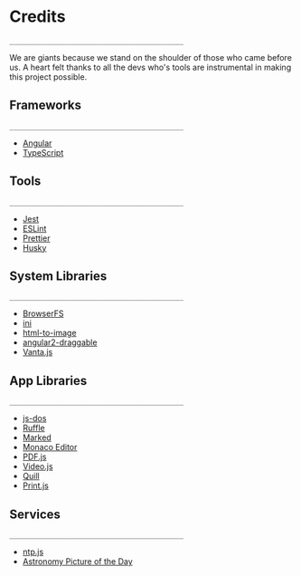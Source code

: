 # Credits
```
___________________________________________
```
  We are giants because we stand on the shoulder of those who came before us.
  A heart felt thanks to all the devs who's tools are instrumental in making this project possible.
  

## Frameworks
```
___________________________________________
```
- [Angular](https://github.com/angular/angular)
- [TypeScript](https://github.com/microsoft/TypeScript)

## Tools
```
___________________________________________
```
- [Jest](https://github.com/facebook/jest)
- [ESLint](https://github.com/eslint/eslint)
- [Prettier](https://github.com/prettier/prettier)
- [Husky](https://github.com/typicode/husky)

## System Libraries
```
___________________________________________
```
- [BrowserFS](https://github.com/jvilk/BrowserFS)
- [ini](https://github.com/npm/ini)
- [html-to-image](https://github.com/bubkoo/html-to-image)
- [angular2-draggable](https://github.com/xieziyu/angular2-draggable)
- [Vanta.js](https://github.com/tengbao/vanta)


## App Libraries
```
___________________________________________
```
- [js-dos](https://github.com/caiiiycuk/js-dos)
- [Ruffle](https://github.com/ruffle-rs/ruffle)
- [Marked](https://github.com/markedjs/marked)
- [Monaco Editor](https://github.com/microsoft/monaco-editor)
- [PDF.js](https://github.com/mozilla/pdf.js)
- [Video.js](https://github.com/videojs/video.js)
- [Quill](https://github.com/slab/quill/)
- [Print.js](https://github.com/crabbly/print.js)

## Services
```
___________________________________________
```
- [ntp.js](http://www.ntpjs.org/)
- [Astronomy Picture of the Day](https://apod.nasa.gov/apod/)
